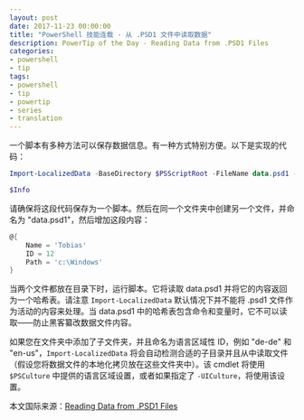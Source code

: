 ```yaml
---
layout: post
date: 2017-11-23 00:00:00
title: "PowerShell 技能连载 - 从 .PSD1 文件中读取数据"
description: PowerTip of the Day - Reading Data from .PSD1 Files
categories:
- powershell
- tip
tags:
- powershell
- tip
- powertip
- series
- translation
---
```

一个脚本有多种方法可以保存数据信息。有一种方式特别方便。以下是实现的代码：

```powershell
Import-LocalizedData -BaseDirectory $PSScriptRoot -FileName data.psd1 -BindingVariable Info 

$Info
```

请确保将这段代码保存为一个脚本。然后在同一个文件夹中创建另一个文件，并命名为 "data.psd1"，然后增加这段内容：

```powershell
@{
    Name = 'Tobias'
    ID = 12
    Path = 'c:\Windows'
}
```

当两个文件都放在目录下时，运行脚本。它将读取 data.psd1 并将它的内容返回为一个哈希表。请注意 `Import-LocalizedData` 默认情况下并不能将 .psd1 文件作为活动的内容来处理。当 data.psd1 中的哈希表包含命令和变量时，它不可以读取——防止黑客纂改数据文件内容。

如果您在文件夹中添加了子文件夹，并且命名为语言区域性 ID，例如 "de-de" 和 "en-us"，`Import-LocalizedData` 将会自动检测合适的子目录并且从中读取文件（假设您将数据文件的本地化拷贝放在这些文件夹中）。该 cmdlet 将使用 `$PSCulture` 中提供的语言区域设置，或者如果指定了 `-UICulture`，将使用该设置。

<!--more-->
本文国际来源：[Reading Data from .PSD1 Files](http://community.idera.com/powershell/powertips/b/tips/posts/reading-data-from-psd1-files)
